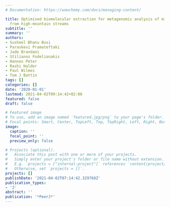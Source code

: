 ```yaml
---
# Documentation: https://wowchemy.com/docs/managing-content/

title: Optimised biomolecular extraction for metagenomic analysis of microbial biofilms
  from high-mountain streams
subtitle: ''
summary: ''
authors:
- Susheel Bhanu Busi
- Paraskevi Pramateftaki
- Jade Brandani
- Stilianos Fodelianakis
- Hannes Peter
- Rashi Halder
- Paul Wilmes
- Tom J Battin
tags: []
categories: []
date: '2020-01-01'
lastmod: 2021-04-02T09:14:42+02:00
featured: false
draft: false

# Featured image
# To use, add an image named `featured.jpg/png` to your page's folder.
# Focal points: Smart, Center, TopLeft, Top, TopRight, Left, Right, BottomLeft, Bottom, BottomRight.
image:
  caption: ''
  focal_point: ''
  preview_only: false

# Projects (optional).
#   Associate this post with one or more of your projects.
#   Simply enter your project's folder or file name without extension.
#   E.g. `projects = ["internal-project"]` references `content/project/deep-learning/index.md`.
#   Otherwise, set `projects = []`.
projects: []
publishDate: '2021-04-02T07:14:42.329768Z'
publication_types:
- '2'
abstract: ''
publication: '*PeerJ*'
---
```


